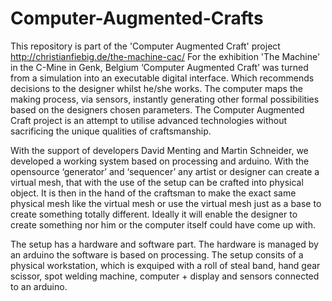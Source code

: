 Computer-Augmented-Crafts
=========================

This repository is part of the 'Computer Augmented Craft' project http://christianfiebig.de/the-machine-cac/ 
For the exhibition 'The Machine' in the C-Mine in Genk, Belgium ‘Computer Augmented Craft’ was turned from a simulation into an executable digital interface. Which recommends decisions to the designer whilst he/she works. The computer maps the making process, via sensors, instantly generating other formal possibilities based on the designers chosen parameters. The Computer Augmented Craft project is an attempt to utilise advanced technologies without sacrificing the unique qualities of craftsmanship.

With the support of developers David Menting and Martin Schneider, we developed a working system based on processing and arduino. With the opensource ‘generator’ and ‘sequencer’ any artist or designer can create a virtual mesh, that with the use of the setup can be crafted into physical object. It is then in the hand of the craftsman to make the exact same physical mesh like the virtual mesh or use the virtual mesh just as a base to create something totally different. Ideally it will enable the designer to create something nor him or the computer itself could have come up with.

The setup has a hardware and software part. The hardware is managed by an arduino the software is based on processing. The setup consits of a physical workstation, which is exquiped with a roll of steal band, hand gear scissor, spot welding machine, computer + display and sensors connected to an arduino.